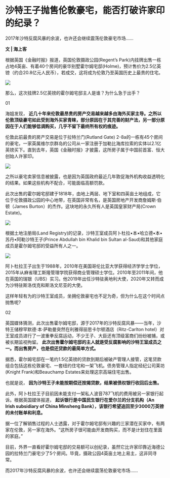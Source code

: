 # 沙特王子抛售伦敦豪宅，能否打破许家印的纪录？

2017年沙特反腐风暴的余波，也许还会继续震荡伦敦豪宅市场……

**文 | 海上客**

根据英国《金融时报》报道，英国伦敦摄政公园(Regent’s
Park)内挂牌出售一栋占地4英亩、有着40个房间的豪华别墅霍尔姆宅邸(Holme)，预计售价为2.5亿英镑（约合20.8亿元人民币），若成交，这将成为伦敦乃至英国历史上最贵的住宅。

![](https://inews.gtimg.com/om_bt/OpUiK1p2g7DtGbiGtwr0b9SKaPzQ0-_KZhDeg3tjFqPtMAA/1000)

那么，这次挂牌2.5亿英镑的霍尔姆宅邸主人是谁？为什么急于出手？

01

海姐发现，
**近几十年来伦敦最昂贵的房产交易越来越多由海外买家主导。之所以伦敦顶级豪宅如此受到海外买家青睐，部分原因在于其完善的财产法，另一部分原因在于人们能够低调购买，几乎不留下最终所有权的痕迹。**

伦敦此前最贵的房产交易是位于拉特兰门(Rutland Gate)
2-8a的一栋有45个房间的豪宅，一家英属维尔京群岛的公司从一家注册于加勒比海库拉索的实体以2.1亿英镑买下。直到去年，英国《金融时报》才披露，这所房子属于中国前首富、恒大创始人许家印。

![](https://inews.gtimg.com/om_bt/OztLLX0ClBWBHn_4mlKC4YSCrNVprx6lNctMCqb9nIO9kAA/1000)

之所以豪宅卖家信息被披露，也是因为英国政府最近几年敦促海外机构收益透明化的结果。如果这些机构不配合，可能面临高额罚款。

此次出售的霍尔姆宅邸建于1818年，由地上两层、地下室和四英亩土地组成，它位于伦敦摄政公园的中心地带，在英国非常有名，是英国房地产开发商詹姆斯·伯顿（James
Burton）的杰作。这块地的永久所有人是英国皇家财产局(Crown Estate)。

![](https://inews.gtimg.com/om_bt/O07rxsjZ4cNO_oFBfjkX5eUSsontsvvUFq6Y22DhOeLjsAA/1000)

根据土地注册局(Land Registry)的记录，沙特王室成员阿卜杜拉•本•哈立德•本•苏丹•阿勒沙特王子(Prince Abdullah bin
Khalid bin Sultan al-Saud)和其他家庭成员是霍尔姆宅邸的受益所有人之一。

![](https://inews.gtimg.com/om_bt/OjFcw1kMMUU5-mWgoXOt2j0U6Jn0sbxcjOEElKLyYfdG0AA/1000)

阿卜杜拉王子出生于1988年，2010年在美国哥伦比亚大学获得经济学学士学位，2015年从麻省理工斯隆管理学院获得商业管理硕士学位。2010年至2011年间，他在英国的瑞银（UBS）实习。他2019年出任沙特驻奥地利大使，2020年又转而成为沙特驻斯洛伐克和斯洛文尼亚的大使。

这样年轻有为的沙特王室成员，坐拥伦敦豪宅也不足为奇，但为什么在这个时间点抛售呢?

02

英国媒体猜测，此次出售霍尔姆宅邸，源于2017年的沙特反腐风暴——当年，沙特王储穆罕默德·本·萨勒曼突然在利雅得丽思卡尔顿酒店（Ritz-Carlton
hotel）对王室成员进行了一波重拳反腐运动，不少王子、大臣还有顶级富商们纷纷被捕，或被长期监视拘留。
**此次出售霍尔姆宅邸的主人就是受反腐影响的沙特王室成员之一。而出售房产，也是偿还贷款的最简单方式。**

据悉，霍尔姆宅邸在一笔约1.5亿英镑的贷款到期后被破产管理人接管，这笔贷款组合包括这栋伦敦豪宅、一套纽约住宅和一架飞机。债务管理人指定经纪公司莱坊(Knight
Frank)和Beauchamp Estates来处理这宗高端住宅出售。

也就是说， **因为沙特王子未能按期偿还按揭贷款，结果被债权银行收回后出售。**

此外，阿卜杜拉王子目前因未能支付一架私人波音787飞机的费用被另一家银行起诉。根据英国媒体报道， **起诉银行是中国民生银行在爱尔兰的分支机构（An
Irish subsidiary of China Minsheng Bank），该银行希望追回至少3000万英镑的未付账单和利息。**

据一位了解销售过程的人士透露，对于霍尔姆宅邸有兴趣的三家潜在买家中，有两家在伦敦，另一家在海外。“这所房子很可能由开发商购买，而不是计划住在里面的家庭。”

目前，外界一直看好霍尔姆宅邸的交易额可以创纪录，虽然它比许家印靠近海德公园的拉特兰门豪宅少了5个房间。毕竟，摄政公园4英亩土地上易主，这非同寻常。

而2017年沙特反腐风暴的余波，也许还会继续震荡伦敦豪宅市场……

